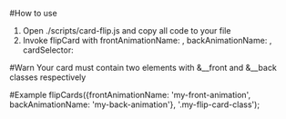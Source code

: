 #How to use
1. Open ./scripts/card-flip.js and copy all code to your file
2. Invoke flipCard with frontAnimationName: <keyframe name>, backAnimationName: <keyframe name>, cardSelector: <selector to find all cards>

#Warn
Your card must contain two elements with &__front and &__back classes respectively
<div class="your-card-class">
    <div class="your-card-class__front"></div>
    <div class="your-card-class__back"></div>
</div>

#Example
flipCards({frontAnimationName: 'my-front-animation', backAnimationName: 'my-back-animation'}, '.my-flip-card-class');
